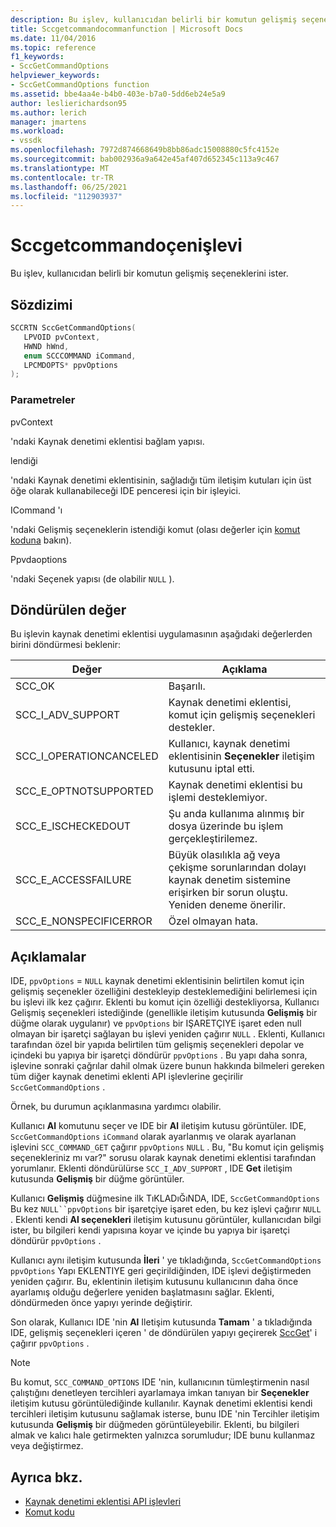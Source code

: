 ```yaml
---
description: Bu işlev, kullanıcıdan belirli bir komutun gelişmiş seçeneklerini ister.
title: Sccgetcommandocommanfunction | Microsoft Docs
ms.date: 11/04/2016
ms.topic: reference
f1_keywords:
- SccGetCommandOptions
helpviewer_keywords:
- SccGetCommandOptions function
ms.assetid: bbe4aa4e-b4b0-403e-b7a0-5dd6eb24e5a9
author: leslierichardson95
ms.author: lerich
manager: jmartens
ms.workload:
- vssdk
ms.openlocfilehash: 7972d874668649b8bb86adc15008880c5fc4152e
ms.sourcegitcommit: bab002936a9a642e45af407d652345c113a9c467
ms.translationtype: MT
ms.contentlocale: tr-TR
ms.lasthandoff: 06/25/2021
ms.locfileid: "112903937"
---
```

# <a name="sccgetcommandoptions-function"></a>Sccgetcommandoçenişlevi
Bu işlev, kullanıcıdan belirli bir komutun gelişmiş seçeneklerini ister.

## <a name="syntax"></a>Sözdizimi

```cpp
SCCRTN SccGetCommandOptions(
   LPVOID pvContext,
   HWND hWnd,
   enum SCCCOMMAND iCommand,
   LPCMDOPTS* ppvOptions
);
```

### <a name="parameters"></a>Parametreler
 pvContext

'ndaki Kaynak denetimi eklentisi bağlam yapısı.

 lendiği

'ndaki Kaynak denetimi eklentisinin, sağladığı tüm iletişim kutuları için üst öğe olarak kullanabileceği IDE penceresi için bir işleyici.

 ICommand 'ı

'ndaki Gelişmiş seçeneklerin istendiği komut (olası değerler için [komut koduna](../extensibility/command-code-enumerator.md) bakın).

 Ppvdaoptions

'ndaki Seçenek yapısı (de olabilir `NULL` ).

## <a name="return-value"></a>Döndürülen değer
 Bu işlevin kaynak denetimi eklentisi uygulamasının aşağıdaki değerlerden birini döndürmesi beklenir:

|Değer|Açıklama|
|-----------|-----------------|
|SCC_OK|Başarılı.|
|SCC_I_ADV_SUPPORT|Kaynak denetimi eklentisi, komut için gelişmiş seçenekleri destekler.|
|SCC_I_OPERATIONCANCELED|Kullanıcı, kaynak denetimi eklentisinin **Seçenekler** iletişim kutusunu iptal etti.|
|SCC_E_OPTNOTSUPPORTED|Kaynak denetimi eklentisi bu işlemi desteklemiyor.|
|SCC_E_ISCHECKEDOUT|Şu anda kullanıma alınmış bir dosya üzerinde bu işlem gerçekleştirilemez.|
|SCC_E_ACCESSFAILURE|Büyük olasılıkla ağ veya çekişme sorunlarından dolayı kaynak denetim sistemine erişirken bir sorun oluştu. Yeniden deneme önerilir.|
|SCC_E_NONSPECIFICERROR|Özel olmayan hata.|

## <a name="remarks"></a>Açıklamalar
 IDE, `ppvOptions` = `NULL` kaynak denetimi eklentisinin belirtilen komut için gelişmiş seçenekler özelliğini destekleyip desteklemediğini belirlemesi için bu işlevi ilk kez çağırır. Eklenti bu komut için özelliği destekliyorsa, Kullanıcı Gelişmiş seçenekleri istediğinde (genellikle iletişim kutusunda **Gelişmiş** bir düğme olarak uygulanır) ve `ppvOptions` bir IŞARETÇIYE işaret eden null olmayan bir işaretçi sağlayan bu işlevi yeniden çağırır `NULL` . Eklenti, Kullanıcı tarafından özel bir yapıda belirtilen tüm gelişmiş seçenekleri depolar ve içindeki bu yapıya bir işaretçi döndürür `ppvOptions` . Bu yapı daha sonra, işlevine sonraki çağrılar dahil olmak üzere bunun hakkında bilmeleri gereken tüm diğer kaynak denetimi eklenti API işlevlerine geçirilir `SccGetCommandOptions` .

 Örnek, bu durumun açıklanmasına yardımcı olabilir.

 Kullanıcı **Al** komutunu seçer ve IDE bir **Al** iletişim kutusu görüntüler. IDE, `SccGetCommandOptions` `iCommand` olarak ayarlanmış ve olarak ayarlanan işlevini `SCC_COMMAND_GET` çağırır `ppvOptions` `NULL` . Bu, "Bu komut için gelişmiş seçenekleriniz mı var?" sorusu olarak kaynak denetimi eklentisi tarafından yorumlanır. Eklenti döndürülürse `SCC_I_ADV_SUPPORT` , IDE **Get** iletişim kutusunda **Gelişmiş** bir düğme görüntüler.

 Kullanıcı **Gelişmiş** düğmesine ilk TıKLADıĞıNDA, IDE, `SccGetCommandOptions` Bu kez `NULL``ppvOptions` bir işaretçiye işaret eden, bu kez işlevi çağırır `NULL` . Eklenti kendi **Al seçenekleri** iletişim kutusunu görüntüler, kullanıcıdan bilgi ister, bu bilgileri kendi yapısına koyar ve içinde bu yapıya bir işaretçi döndürür `ppvOptions` .

 Kullanıcı aynı iletişim kutusunda **İleri** ' ye tıkladığında, `SccGetCommandOptions` `ppvOptions` Yapı EKLENTIYE geri geçirildiğinden, IDE işlevi değiştirmeden yeniden çağırır. Bu, eklentinin iletişim kutusunu kullanıcının daha önce ayarlamış olduğu değerlere yeniden başlatmasını sağlar. Eklenti, döndürmeden önce yapıyı yerinde değiştirir.

 Son olarak, Kullanıcı IDE 'nin **Al** Iletişim kutusunda **Tamam** ' a tıkladığında IDE, gelişmiş seçenekleri içeren ' de döndürülen yapıyı geçirerek [SccGet](../extensibility/sccget-function.md)' i çağırır `ppvOptions` .

> [!NOTE]
> Bu komut, `SCC_COMMAND_OPTIONS` IDE 'nin, kullanıcının tümleştirmenin nasıl çalıştığını denetleyen tercihleri ayarlamaya imkan tanıyan bir **Seçenekler** iletişim kutusu görüntülediğinde kullanılır. Kaynak denetimi eklentisi kendi tercihleri iletişim kutusunu sağlamak isterse, bunu IDE 'nin Tercihler iletişim kutusunda **Gelişmiş** bir düğmeden görüntüleyebilir. Eklenti, bu bilgileri almak ve kalıcı hale getirmekten yalnızca sorumludur; IDE bunu kullanmaz veya değiştirmez.

## <a name="see-also"></a>Ayrıca bkz.
- [Kaynak denetimi eklentisi API işlevleri](../extensibility/source-control-plug-in-api-functions.md)
- [Komut kodu](../extensibility/command-code-enumerator.md)
